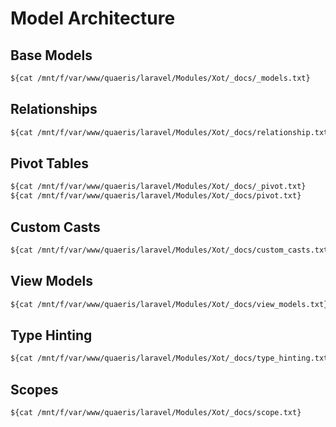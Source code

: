 # Model Architecture

## Base Models
```txt
${cat /mnt/f/var/www/quaeris/laravel/Modules/Xot/_docs/_models.txt}
```

## Relationships
```txt
${cat /mnt/f/var/www/quaeris/laravel/Modules/Xot/_docs/relationship.txt}
```

## Pivot Tables
```txt
${cat /mnt/f/var/www/quaeris/laravel/Modules/Xot/_docs/_pivot.txt}
${cat /mnt/f/var/www/quaeris/laravel/Modules/Xot/_docs/pivot.txt}
```

## Custom Casts
```txt
${cat /mnt/f/var/www/quaeris/laravel/Modules/Xot/_docs/custom_casts.txt}
```

## View Models
```txt
${cat /mnt/f/var/www/quaeris/laravel/Modules/Xot/_docs/view_models.txt}
```

## Type Hinting
```txt
${cat /mnt/f/var/www/quaeris/laravel/Modules/Xot/_docs/type_hinting.txt}
```

## Scopes
```txt
${cat /mnt/f/var/www/quaeris/laravel/Modules/Xot/_docs/scope.txt}
```
